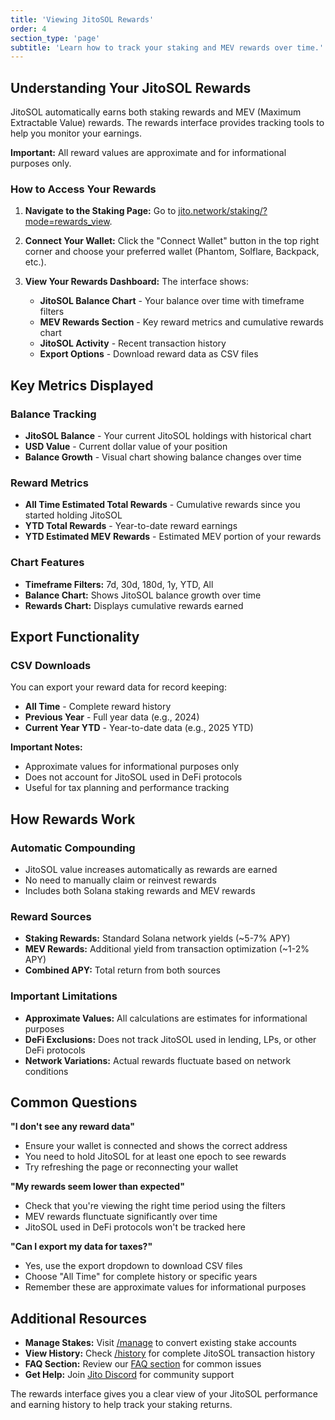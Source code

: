 ```yaml
---
title: 'Viewing JitoSOL Rewards'
order: 4
section_type: 'page'
subtitle: 'Learn how to track your staking and MEV rewards over time.'
---
```


## Understanding Your JitoSOL Rewards

JitoSOL automatically earns both staking rewards and MEV (Maximum Extractable Value) rewards. The rewards interface provides tracking tools to help you monitor your earnings.

**Important:** All reward values are approximate and for informational purposes only.

### How to Access Your Rewards

1. **Navigate to the Staking Page:** Go to [jito.network/staking/?mode=rewards_view](https://jito.network/staking/?mode=rewards_view).

2. **Connect Your Wallet:** Click the "Connect Wallet" button in the top right corner and choose your preferred wallet (Phantom, Solflare, Backpack, etc.).

3. **View Your Rewards Dashboard:** The interface shows:
   - **JitoSOL Balance Chart** - Your balance over time with timeframe filters
   - **MEV Rewards Section** - Key reward metrics and cumulative rewards chart
   - **JitoSOL Activity** - Recent transaction history
   - **Export Options** - Download reward data as CSV files

## Key Metrics Displayed

### Balance Tracking
- **JitoSOL Balance** - Your current JitoSOL holdings with historical chart
- **USD Value** - Current dollar value of your position
- **Balance Growth** - Visual chart showing balance changes over time

### Reward Metrics  
- **All Time Estimated Total Rewards** - Cumulative rewards since you started holding JitoSOL
- **YTD Total Rewards** - Year-to-date reward earnings
- **YTD Estimated MEV Rewards** - Estimated MEV portion of your rewards

### Chart Features
- **Timeframe Filters:** 7d, 30d, 180d, 1y, YTD, All
- **Balance Chart:** Shows JitoSOL balance growth over time
- **Rewards Chart:** Displays cumulative rewards earned

## Export Functionality

### CSV Downloads
You can export your reward data for record keeping:

- **All Time** - Complete reward history
- **Previous Year** - Full year data (e.g., 2024)  
- **Current Year YTD** - Year-to-date data (e.g., 2025 YTD)

**Important Notes:**
- Approximate values for informational purposes only
- Does not account for JitoSOL used in DeFi protocols
- Useful for tax planning and performance tracking

## How Rewards Work

### Automatic Compounding
- JitoSOL value increases automatically as rewards are earned
- No need to manually claim or reinvest rewards
- Includes both Solana staking rewards and MEV rewards

### Reward Sources
- **Staking Rewards:** Standard Solana network yields (~5-7% APY)
- **MEV Rewards:** Additional yield from transaction optimization (~1-2% APY)  
- **Combined APY:** Total return from both sources

### Important Limitations
- **Approximate Values:** All calculations are estimates for informational purposes
- **DeFi Exclusions:** Does not track JitoSOL used in lending, LPs, or other DeFi protocols
- **Network Variations:** Actual rewards fluctuate based on network conditions

## Common Questions

**"I don't see any reward data"**
- Ensure your wallet is connected and shows the correct address
- You need to hold JitoSOL for at least one epoch to see rewards
- Try refreshing the page or reconnecting your wallet

**"My rewards seem lower than expected"**
- Check that you're viewing the right time period using the filters
- MEV rewards flunctuate significantly over time
- JitoSOL used in DeFi protocols won't be tracked here

**"Can I export my data for taxes?"**
- Yes, use the export dropdown to download CSV files
- Choose "All Time" for complete history or specific years
- Remember these are approximate values for informational purposes

## Additional Resources

- **Manage Stakes:** Visit [/manage](https://jito.network/manage/) to convert existing stake accounts
- **View History:** Check [/history](https://jito.network/history/) for complete JitoSOL transaction history  
- **FAQ Section:** Review our [FAQ section](/jitosol/faqs/) for common issues
- **Get Help:** Join [Jito Discord](https://discord.gg/jitocommunity) for community support

The rewards interface gives you a clear view of your JitoSOL performance and earning history to help track your staking returns. 